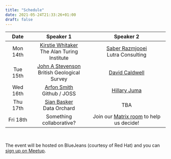 ```yaml
---
title: "Schedule"
date: 2021-05-24T21:33:26+01:00
draft: false
---
```


<div class='centertable'>

|**Date**|**Speaker 1**|**Speaker 2**|
|:---:|:---:|:---:|
|Mon 14th|[Kirstie Whitaker](/#kirstie) <br> The Alan Turing Institute|[Saber Razmjooei](/#saber) <br> Lutra Consulting |
|Tue 15th|[John A Stevenson](/#john) <br> British Geological Survey |[David Caldwell](/#david) |
|Wed 16th|[Arfon Smith](/#arfon) <br> Github / JOSS |[Hillary Juma](/#hillary) |
|Thu 17th|[Sian Basker](/#sian) <br> Data Orchard |TBA |
|Fri 18th|Something collaborative? | Join our [Matrix room](https://matrix.to/#/!zXuezsmKutfOJtgTZv:matrix.org) to help us decide! |

</div>

<br>

The event will be hosted on BlueJeans (courtesy of Red Hat) and you can [sign up on Meetup](https://meetup.com/EdinbR/events/278595242).

